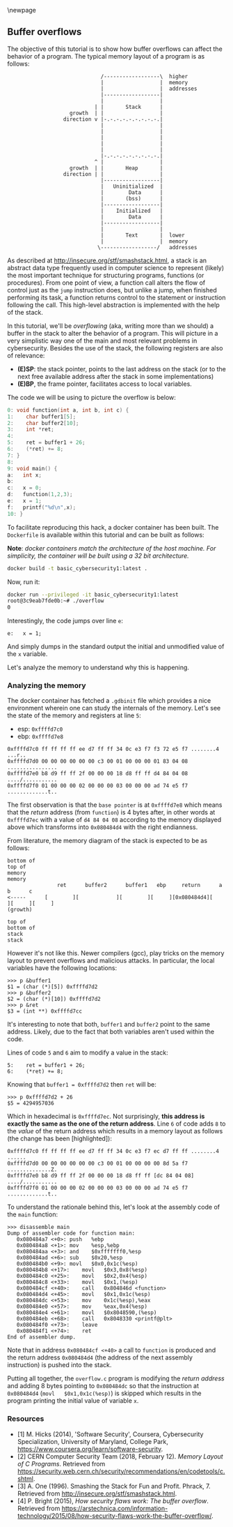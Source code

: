 \newpage

## Buffer overflows

The objective of this tutorial is to show how buffer overflows can affect the behavior of a program. The typical memory layout of a program is as follows:
```
                              /------------------\  higher
                              |                  |  memory
                              |                  |  addresses
                              |------------------|
                              |                  |
                            | |       Stack      |
                    growth  | |                  |
                  direction v |-.-.-.-.-.-.-.-.-.|
                              |                  |
                              |                  |
                              |                  |
                              |                  |
                              |                  |
                              |-.-.-.-.-.-.-.-.-.|
                            ^ |                  |
                    growth  | |       Heap       |
                  direction | |                  |
                              |------------------|
                              |   Uninitialized  |
                              |        Data      |
                              |       (bss)      |
                              |------------------|
                              |    Initialized   |
                              |        Data      |
                              |------------------|
                              |                  |  
                              |       Text       |  lower
                              |                  |  memory
                             \------------------/   addresses
```

As described at http://insecure.org/stf/smashstack.html, a stack is an abstract data type frequently used in computer science to represent (likely) the most important technique for structuring programs, functions (or procedures). From one point of view, a function call alters the flow of control just as the `jump` instruction does, but unlike a jump, when finished performing its task, a function returns control to the  statement or instruction following the call. This high-level abstraction is implemented with the help of the stack.

In this tutorial, we'll be *overflowing* (aka, writing more than we should) a buffer in the stack to alter the behavior of a program. This will picture in a very simplistic way one of the main and most relevant problems in cybersecurity. Besides the use of the stack, the following registers are also of relevance:

- **(E)SP**: the stack pointer, points to the last address on the stack (or  to the next free available address after the stack in some implementations)
- **(E)BP**, the frame pointer, facilitates access to local variables.

The code we will be using to picture the overflow is below:
```C
0: void function(int a, int b, int c) {
1:    char buffer1[5];
2:    char buffer2[10];
3:    int *ret;
4:
5:    ret = buffer1 + 26;
6:    (*ret) += 8;
7: }
8:
9: void main() {
a:   int x;
b:
c:   x = 0;
d:   function(1,2,3);
e:   x = 1;
f:   printf("%d\n",x);
10: }
```

To facilitate reproducing this hack, a docker container has been built. The `Dockerfile` is available within this tutorial and can be built as follows:

**Note**: *docker containers match the architecture of the host machine. For simplicity, the container will be built using a 32 bit architecture.*

```bash
docker build -t basic_cybersecurity1:latest .
```

Now, run it:
```bash
docker run --privileged -it basic_cybersecurity1:latest
root@3c9eab7fde0b:~# ./overflow
0
```

Interestingly, the code jumps over line `e`:
```
e:   x = 1;
```
And simply dumps in the standard output the initial and unmodified value of the `x` variable.

Let's analyze the memory to understand why this is happening.

### Analyzing the memory
The docker container has fetched a `.gdbinit` file which provides a nice environment wherein one can study the internals of the memory. Let's see the state of the memory and registers at line `5`:
- esp: `0xffffd7c0`
- ebp: `0xffffd7e8`

```
0xffffd7c0 ff ff ff ff ee d7 ff ff 34 0c e3 f7 f3 72 e5 f7 ........4 ...r..
0xffffd7d0 00 00 00 00 00 00 c3 00 01 00 00 00 01 83 04 08 ................
0xffffd7e0 b8 d9 ff ff 2f 00 00 00 18 d8 ff ff d4 84 04 08 ..../...........
0xffffd7f0 01 00 00 00 02 00 00 00 03 00 00 00 ad 74 e5 f7 .............t..
```

The first observation is that the `base pointer` is at `0xffffd7e8` which means that the *return* address (from `function`) is 4 bytes after, in other words at `0xffffd7ec` with a value of `d4 84 04 08` according to the memory displayed above which transforms into `0x080484d4` with the right endianness.

From literature, the memory diagram of the stack is expected to be as follows:
```
bottom of                                                                             top of
memory                                                                                memory
                ret      buffer2      buffer1   ebp     return      a      b      c
<-----      [        ][            ][        ][     ][0x080484d4][     ][     ][     ]
(growth)

top of                                                                               bottom of
stack                                                                                   stack
```
However it's not like this. Newer compilers (gcc), play tricks on the memory layout to prevent overflows and malicious attacks. In particular, the local variables have the following locations:
```
>>> p &buffer1
$1 = (char (*)[5]) 0xffffd7d2
>>> p &buffer2
$2 = (char (*)[10]) 0xffffd7d2
>>> p &ret
$3 = (int **) 0xffffd7cc
```

It's interesting to note that both, `buffer1` and `buffer2` point to the same address. Likely, due to the fact that both variables aren't used within the code.

Lines of code `5` and `6` aim to modify a value in the stack:
```
5:    ret = buffer1 + 26;
6:    (*ret) += 8;
```
Knowing that `buffer1 = 0xffffd7d2` then `ret` will be:
```
>>> p 0xffffd7d2 + 26
$5 = 4294957036
```
Which in hexadecimal is `0xffffd7ec`. Not surprisingly, **this address is exactly the same as the one of the return address**. Line `6` of code adds `8` to the *value* of the return address which results in a memory layout as follows (the change has been [highlighted]):
```
0xffffd7c0 ff ff ff ff ee d7 ff ff 34 0c e3 f7 ec d7 ff ff ........4 ......
0xffffd7d0 00 00 00 00 00 00 c3 00 01 00 00 00 00 8d 5a f7 ..............Z.
0xffffd7e0 b8 d9 ff ff 2f 00 00 00 18 d8 ff ff [dc 84 04 08] ..../...........
0xffffd7f0 01 00 00 00 02 00 00 00 03 00 00 00 ad 74 e5 f7 .............t..
```

To understand the rationale behind this, let's look at the assembly code of the `main` function:
```
>>> disassemble main
Dump of assembler code for function main:
   0x080484a7 <+0>:	push   %ebp
   0x080484a8 <+1>:	mov    %esp,%ebp
   0x080484aa <+3>:	and    $0xfffffff0,%esp
   0x080484ad <+6>:	sub    $0x20,%esp
   0x080484b0 <+9>:	movl   $0x0,0x1c(%esp)
   0x080484b8 <+17>:	movl   $0x3,0x8(%esp)
   0x080484c0 <+25>:	movl   $0x2,0x4(%esp)
   0x080484c8 <+33>:	movl   $0x1,(%esp)
   0x080484cf <+40>:	call   0x804846d <function>
   0x080484d4 <+45>:	movl   $0x1,0x1c(%esp)
   0x080484dc <+53>:	mov    0x1c(%esp),%eax
   0x080484e0 <+57>:	mov    %eax,0x4(%esp)
   0x080484e4 <+61>:	movl   $0x8048590,(%esp)
   0x080484eb <+68>:	call   0x8048330 <printf@plt>
   0x080484f0 <+73>:	leave  
   0x080484f1 <+74>:	ret    
End of assembler dump.
```

Note that in address `0x080484cf <+40>` a call to `function` is produced and the return address `0x080484d4` (the address of the next assembly instruction) is pushed into the stack.

Putting all together, the `overflow.c` program is modifying the *return address* and adding 8 bytes pointing to `0x080484dc` so that the instruction at `0x080484d4` (`movl   $0x1,0x1c(%esp)`) is skipped which results in the program printing the initial value of variable `x`.

### Resources

- [1] M. Hicks (2014), 'Software Security', Coursera, Cybersecurity Specialization, University of Maryland, College Park, <https://www.coursera.org/learn/software-security>.
- [2] CERN Computer Security Team (2018, February 12). *Memory Layout of C Programs*. Retrieved from https://security.web.cern.ch/security/recommendations/en/codetools/c.shtml.
- [3] A. One (1996). Smashing the Stack for Fun and Profit. Phrack, 7. Retrieved from http://insecure.org/stf/smashstack.html.
- [4] P. Bright (2015), *How security flaws work: The buffer overflow*. Retrieved from https://arstechnica.com/information-technology/2015/08/how-security-flaws-work-the-buffer-overflow/.
